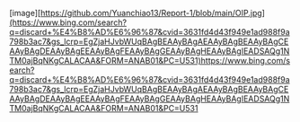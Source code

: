[image][https://github.com/Yuanchiao13/Report-1/blob/main/OIP.jpg](https://www.bing.com/search?q=discard+%E4%B8%AD%E6%96%87&cvid=3631fd4d43f949e1ad988f9a798b3ac7&gs_lcrp=EgZjaHJvbWUqBAgBEAAyBAgAEAAyBAgBEAAyBAgCEAAyBAgDEAAyBAgEEAAyBAgFEAAyBAgGEAAyBAgHEAAyBAgIEADSAQg1NTM0ajBqNKgCALACAA&FORM=ANAB01&PC=U531)https://www.bing.com/search?q=discard+%E4%B8%AD%E6%96%87&cvid=3631fd4d43f949e1ad988f9a798b3ac7&gs_lcrp=EgZjaHJvbWUqBAgBEAAyBAgAEAAyBAgBEAAyBAgCEAAyBAgDEAAyBAgEEAAyBAgFEAAyBAgGEAAyBAgHEAAyBAgIEADSAQg1NTM0ajBqNKgCALACAA&FORM=ANAB01&PC=U531
